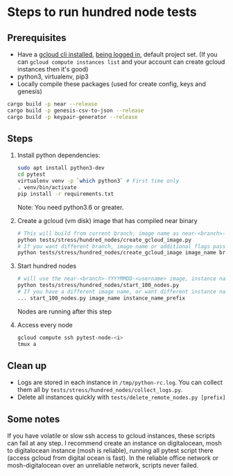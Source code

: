 # Steps to run hundred node tests

## Prerequisites

- Have a [gcloud cli installed](https://cloud.google.com/sdk/install), [being logged in](https://cloud.google.com/sdk/gcloud/reference/auth/login), default project set.
(If you can `gcloud compute instances list` and your account can create gcloud instances then it's good)
- python3, virtualenv, pip3
- Locally compile these packages (used for create config, keys and genesis)

```bash
cargo build -p near --release
cargo build -p genesis-csv-to-json --release
cargo build -p keypair-generator --release
```

## Steps

1. Install python dependencies:

    ```bash
    sudo apt install python3-dev
    cd pytest
    virtualenv venv -p `which python3` # First time only
    . venv/bin/activate
    pip install -r requirements.txt
    ```

    Note: You need python3.6 or greater.

2. Create a gcloud (vm disk) image that has compiled near binary

    ```bash
    # This will build from current branch, image name as near-<branch>-YYYYMMDD-<username>, cargo build -p near --release
    python tests/stress/hundred_nodes/create_gcloud_image.py
    # If you want different branch, image name or additional flags passed to cargo
    python tests/stress/hundred_nodes/create_gcloud_image image_name branch 'additional flags'
    ```

3. Start hundred nodes

    ```bash
    # will use the near-<branch>-YYYYMMDD-<username> image, instance name will be pytest-node-<username>-0 to 99
    python tests/stress/hundred_nodes/start_100_nodes.py
    # If you have a different image name, or want different instance name
    ... start_100_nodes.py image_name instance_name_prefix
    ```

    Nodes are running after this step

4. Access every node

    ```bash
    gcloud compute ssh pytest-node-<i>
    tmux a
    ```

## Clean up

- Logs are stored in each instance in `/tmp/python-rc.log`. You can collect them all by `tests/stress/hundred_nodes/collect_logs.py`.
- Delete all instances quickly with `tests/delete_remote_nodes.py [prefix]`

## Some notes

If you have volatile or slow ssh access to gcloud instances, these scripts can fail at any step. I recommend create an instance on digitalocean, mosh to digitalocean instance (mosh is reliable), running all pytest script there (access gcloud from digital ocean is fast). In the reliable office network or mosh-digitalocean over an unreliable network, scripts never failed.
